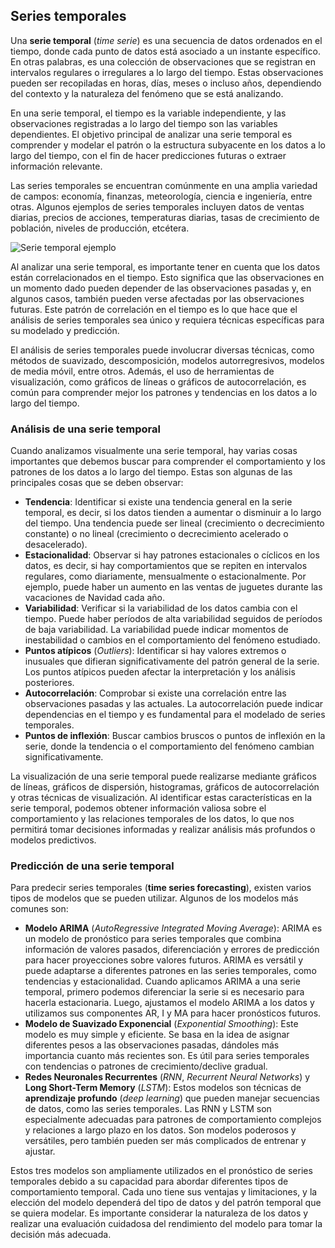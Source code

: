 ## Series temporales

Una **serie temporal** (*time serie*) es una secuencia de datos ordenados en el tiempo, donde cada punto de datos está asociado a un instante específico. En otras palabras, es una colección de observaciones que se registran en intervalos regulares o irregulares a lo largo del tiempo. Estas observaciones pueden ser recopiladas en horas, días, meses o incluso años, dependiendo del contexto y la naturaleza del fenómeno que se está analizando.

En una serie temporal, el tiempo es la variable independiente, y las observaciones registradas a lo largo del tiempo son las variables dependientes. El objetivo principal de analizar una serie temporal es comprender y modelar el patrón o la estructura subyacente en los datos a lo largo del tiempo, con el fin de hacer predicciones futuras o extraer información relevante.

Las series temporales se encuentran comúnmente en una amplia variedad de campos: economía, finanzas, meteorología, ciencia e ingeniería, entre otras. Algunos ejemplos de series temporales incluyen datos de ventas diarias, precios de acciones, temperaturas diarias, tasas de crecimiento de población, niveles de producción, etcétera.

![Serie temporal ejemplo](https://github.com/4GeeksAcademy/machine-learning-content/blob/master/assets/temporal-serie-example.png?raw=true)

Al analizar una serie temporal, es importante tener en cuenta que los datos están correlacionados en el tiempo. Esto significa que las observaciones en un momento dado pueden depender de las observaciones pasadas y, en algunos casos, también pueden verse afectadas por las observaciones futuras. Este patrón de correlación en el tiempo es lo que hace que el análisis de series temporales sea único y requiera técnicas específicas para su modelado y predicción.

El análisis de series temporales puede involucrar diversas técnicas, como métodos de suavizado, descomposición, modelos autorregresivos, modelos de media móvil, entre otros. Además, el uso de herramientas de visualización, como gráficos de líneas o gráficos de autocorrelación, es común para comprender mejor los patrones y tendencias en los datos a lo largo del tiempo.

### Análisis de una serie temporal

Cuando analizamos visualmente una serie temporal, hay varias cosas importantes que debemos buscar para comprender el comportamiento y los patrones de los datos a lo largo del tiempo. Estas son algunas de las principales cosas que se deben observar:

- **Tendencia**: Identificar si existe una tendencia general en la serie temporal, es decir, si los datos tienden a aumentar o disminuir a lo largo del tiempo. Una tendencia puede ser lineal (crecimiento o decrecimiento constante) o no lineal (crecimiento o decrecimiento acelerado o desacelerado).
- **Estacionalidad**: Observar si hay patrones estacionales o cíclicos en los datos, es decir, si hay comportamientos que se repiten en intervalos regulares, como diariamente, mensualmente o estacionalmente. Por ejemplo, puede haber un aumento en las ventas de juguetes durante las vacaciones de Navidad cada año.
- **Variabilidad**: Verificar si la variabilidad de los datos cambia con el tiempo. Puede haber períodos de alta variabilidad seguidos de períodos de baja variabilidad. La variabilidad puede indicar momentos de inestabilidad o cambios en el comportamiento del fenómeno estudiado.
- **Puntos atípicos** (*Outliers*): Identificar si hay valores extremos o inusuales que difieran significativamente del patrón general de la serie. Los puntos atípicos pueden afectar la interpretación y los análisis posteriores.
- **Autocorrelación**: Comprobar si existe una correlación entre las observaciones pasadas y las actuales. La autocorrelación puede indicar dependencias en el tiempo y es fundamental para el modelado de series temporales.
- **Puntos de inflexión**: Buscar cambios bruscos o puntos de inflexión en la serie, donde la tendencia o el comportamiento del fenómeno cambian significativamente.

La visualización de una serie temporal puede realizarse mediante gráficos de líneas, gráficos de dispersión, histogramas, gráficos de autocorrelación y otras técnicas de visualización. Al identificar estas características en la serie temporal, podemos obtener información valiosa sobre el comportamiento y las relaciones temporales de los datos, lo que nos permitirá tomar decisiones informadas y realizar análisis más profundos o modelos predictivos.

### Predicción de una serie temporal

Para predecir series temporales (**time series forecasting**), existen varios tipos de modelos que se pueden utilizar. Algunos de los modelos más comunes son:

- **Modelo ARIMA** (*AutoRegressive Integrated Moving Average*): ARIMA es un modelo de pronóstico para series temporales que combina información de valores pasados, diferenciación y errores de predicción para hacer proyecciones sobre valores futuros. ARIMA es versátil y puede adaptarse a diferentes patrones en las series temporales, como tendencias y estacionalidad. Cuando aplicamos ARIMA a una serie temporal, primero podemos diferenciar la serie si es necesario para hacerla estacionaria. Luego, ajustamos el modelo ARIMA a los datos y utilizamos sus componentes AR, I y MA para hacer pronósticos futuros.
- **Modelo de Suavizado Exponencial** (*Exponential Smoothing*): Este modelo es muy simple y eficiente. Se basa en la idea de asignar diferentes pesos a las observaciones pasadas, dándoles más importancia cuanto más recientes son. Es útil para series temporales con tendencias o patrones de crecimiento/declive gradual.
- **Redes Neuronales Recurrentes** (*RNN*, *Recurrent Neural Networks*) y **Long Short-Term Memory** (*LSTM*): Estos modelos son técnicas de **aprendizaje profundo** (*deep learning*) que pueden manejar secuencias de datos, como las series temporales. Las RNN y LSTM son especialmente adecuadas para patrones de comportamiento complejos y relaciones a largo plazo en los datos. Son modelos poderosos y versátiles, pero también pueden ser más complicados de entrenar y ajustar.

Estos tres modelos son ampliamente utilizados en el pronóstico de series temporales debido a su capacidad para abordar diferentes tipos de comportamiento temporal. Cada uno tiene sus ventajas y limitaciones, y la elección del modelo dependerá del tipo de datos y del patrón temporal que se quiera modelar. Es importante considerar la naturaleza de los datos y realizar una evaluación cuidadosa del rendimiento del modelo para tomar la decisión más adecuada.
